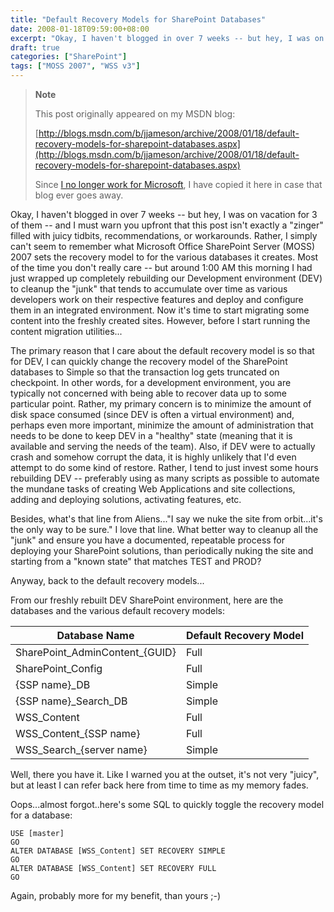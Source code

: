 ```yaml
---
title: "Default Recovery Models for SharePoint Databases"
date: 2008-01-18T09:59:00+08:00
excerpt: "Okay, I haven't blogged in over 7 weeks -- but hey, I was on vacation for 3 of them -- and I must warn you upfront that this post isn't exactly a \"zinger\" filled with juicy tidbits, recommendations, or workarounds. Rather, I simply can't seem to remember..."
draft: true
categories: ["SharePoint"]
tags: ["MOSS 2007", "WSS v3"]
---
```


> **Note**
> 
> This post originally appeared on my MSDN blog:
> 
> [http://blogs.msdn.com/b/jjameson/archive/2008/01/18/default-recovery-models-for-sharepoint-databases.aspx](http://blogs.msdn.com/b/jjameson/archive/2008/01/18/default-recovery-models-for-sharepoint-databases.aspx)
> 
> Since [I no longer work for Microsoft](/blog/jjameson/2011/09/02/last-day-with-microsoft), I have copied it here in case that blog ever goes away.

Okay, I haven't blogged in over 7 weeks -- but hey, I was on vacation for 3 of them -- and I must warn you upfront that this post isn't exactly a "zinger" filled with juicy tidbits, recommendations, or workarounds. Rather, I simply can't seem to remember what Microsoft Office SharePoint Server (MOSS) 2007 sets the recovery model to for the various databases it creates. Most of the time you don't really care -- but around 1:00 AM this morning I had just wrapped up completely rebuilding our Development environment (DEV) to cleanup the "junk" that tends to accumulate over time as various developers work on their respective features and deploy and configure them in an integrated environment. Now it's time to start migrating some content into the freshly created sites. However, before I start running the content migration utilities...

The primary reason that I care about the default recovery model is so that for DEV, I can quickly change the recovery model of the SharePoint databases to Simple so that the transaction log gets truncated on checkpoint. In other words, for a development environment, you are typically not concerned with being able to recover data up to some particular point. Rather, my primary concern is to minimize the amount of disk space consumed (since DEV is often a virtual environment) and, perhaps even more important, minimize the amount of administration that needs to be done to keep DEV in a "healthy" state (meaning that it is available and serving the needs of the team). Also, if DEV were to actually crash and somehow corrupt the data, it is highly unlikely that I'd even attempt to do some kind of restore. Rather, I tend to just invest some hours rebuilding DEV -- preferably using as many scripts as possible to automate the mundane tasks of creating Web Applications and site collections, adding and deploying solutions, activating features, etc.

Besides, what's that line from Aliens..."I say we nuke the site from orbit...it's the only way to be sure." I love that line. What better way to cleanup all the "junk" and ensure you have a documented, repeatable process for deploying your SharePoint solutions, than periodically nuking the site and starting from a "known state" that matches TEST and PROD?

Anyway, back to the default recovery models...

From our freshly rebuilt DEV SharePoint environment, here are the databases and the various default recovery models:

| Database Name | Default Recovery Model |
| --- | --- |
| SharePoint\_AdminContent\_{GUID} | Full |
| SharePoint\_Config | Full |
| {SSP name}\_DB | Simple |
| {SSP name}\_Search\_DB | Simple |
| WSS\_Content | Full |
| WSS\_Content\_{SSP name} | Full |
| WSS\_Search\_{server name} | Simple |

Well, there you have it. Like I warned you at the outset, it's not very "juicy", but at least I can refer back here from time to time as my memory fades.

Oops...almost forgot..here's some SQL to quickly toggle the recovery model for a database:

```
USE [master]
GO
ALTER DATABASE [WSS_Content] SET RECOVERY SIMPLE
GO
ALTER DATABASE [WSS_Content] SET RECOVERY FULL
GO
```

Again, probably more for my benefit, than yours ;-)

